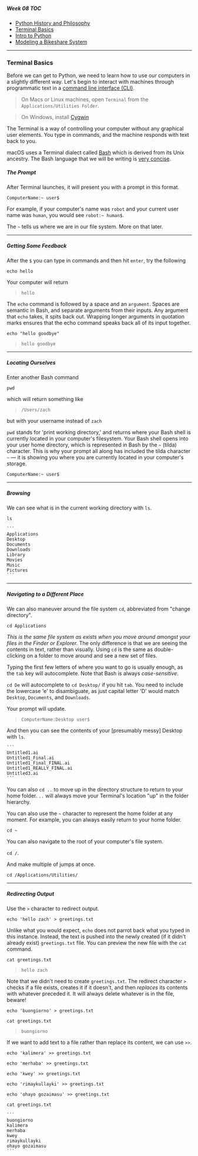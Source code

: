 ##### Week 08 TOC
- [Python History and Philosophy](readme.md)
- [Terminal Basics](terminal.md)
- [Intro to Python](python.md)
- [Modeling a Bikeshare System](bikeshare.md)

-----

### Terminal Basics

Before we can get to Python, we need to learn how to use our computers in a slightly different way. Let's begin to interact with machines through programmatic text in a [command line interface (CLI)](https://en.wikipedia.org/wiki/Command-line_interface). 

> On Macs or Linux machines, open `Terminal` from the `Applications/Utilities Folder`. 

> On Windows, install [Cygwin](https://www.cygwin.com)

The Terminal is a way of controlling your computer without any graphical user elements. You type in commands, and the machine responds with text back to you.

macOS uses a Terminal dialect called [Bash](https://en.wikipedia.org/wiki/Bash_(Unix_shell)) which is derived from its Unix ancestry. The Bash language that we will be writing is [very concise](http://ss64.com/bash/).

##### The Prompt

After Terminal launches, it will present you with a prompt in this format. 

```
ComputerName:~ user$ 
```

For example, if your computer's name was `robot` and your current user name was `human`, you would see `robot:~ human$`.

The `~` tells us where we are in our file system. More on that later.

-----

##### Getting Some Feedback

After the `$` you can type in commands and then hit `enter`, try the following

`echo hello`

Your computer will return

> `hello`

The `echo` command is followed by a space and an `argument`. Spaces are semantic in Bash, and separate arguments from their inputs. Any argument that `echo` takes, it spits back out. Wrapping longer arguments in quotation marks ensures that the echo command speaks back all of its input together.

`echo "hello goodbye"`
 
> `hello goodbye`
 
-----

##### Locating Ourselves 

Enter another Bash command 

`pwd` 

which will return something like

> `/Users/zach`

but with your username instead of `zach`

`pwd` stands for 'print working directory,' and returns where your Bash shell is currently located in your computer's filesystem. Your Bash shell opens into your user home directory, which is represented in Bash by the `~` (tilda) character. This is why your prompt all along has included the tilda character `~` — it is showing you where you are currently located in your computer's storage.

`ComputerName:~ user$ `

-----

##### Browsing

We can see what is in the current working directory with `ls`.

`ls`

	```
	Applications
	Desktop
	Documents
	Downloads
	Library
	Movies
	Music
	Pictures
	```

-----

##### Navigating to a Different Place

We can also maneuver around the file system `cd`, abbreviated from "change directory".

`cd Applications`

*This is the same file system as exists when you move around amongst your files in the Finder or Explorer.* The only difference is that we are  seeing the contents in text, rather than visually. Using `cd` is the same as double-clicking on a folder to move around and see a new set of files.

Typing the first few letters of where you want to go is usually enough, as the `tab` key will autocomplete. Note that Bash is always *case-sensitive*.

`cd De` will autocomplete to `cd Desktop/` if you hit `tab`. You need to include the lowercase 'e' to disambiguate, as just capital letter 'D' would match `Desktop`, `Documents`, and `Downloads`.

Your prompt will update.

> `ComputerName:Desktop user$` 

And then you can see the contents of your [presumably messy] Desktop with `ls`.

	```
	Untitled1.ai
	Untitled1_Final.ai
	Untitled1_Final_FINAL.ai
	Untitled1_REALLY_FINAL.ai
	Untitled3.ai
	```

You can also `cd ..` to move up in the directory structure to return to your home folder. `..` will always move your Terminal's location "up" in the folder hierarchy.

You can also use the `~` character to represent the home folder at any moment. For example, you can always easily return to your home folder.

`cd ~`

You can also navigate to the root of your computer's file system.

`cd /`.

And make multiple of jumps at once.

`cd /Applications/Utilities/`

-----

##### Redirecting Output

Use the `>` character to redirect output. 

`echo 'hello zach' > greetings.txt`

Unlike what you would expect, `echo` does not parrot back what you typed in this instance. Instead, the text is pushed into the newly created (if it didn't already exist) `greetings.txt` file. You can preview the new file with the `cat` command.

`cat greetings.txt`

> `hello zach`

Note that we didn't need to create `greetings.txt`. The redirect character `>` checks if a file exists, creates it if it doesn't, and then *replaces* its contents with whatever preceded it. It will always delete whatever is in the file, beware!

`echo 'buongiorno' > greetings.txt`

`cat greetings.txt`

> `buongiorno`

If we want to add text to a file rather than replace its content, we can use `>>`.

`echo 'kalimera' >> greetings.txt`

`echo 'merhaba' >> greetings.txt`

`echo 'kwey' >> greetings.txt`

`echo 'rimaykullayki' >> greetings.txt`

`echo 'ohayo gozaimasu' >> greetings.txt`

`cat greetings.txt`

	```
	buongiorno
	kalimera
	merhaba
	kwey
	rimaykullayki
	ohayo gozaimasu
	```